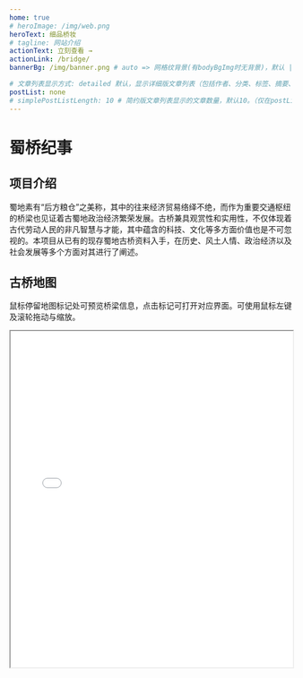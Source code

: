 ```yaml
---
home: true
# heroImage: /img/web.png
heroText: 细品桥妆
# tagline: 网站介绍
actionText: 立刻查看 →
actionLink: /bridge/
bannerBg: /img/banner.png # auto => 网格纹背景(有bodyBgImg时无背景)，默认 | none => 无 | '大图地址' | background: 自定义背景样式       提示：如发现文本颜色不适应你的背景时可以到palette.styl修改$bannerTextColor变量

# 文章列表显示方式: detailed 默认，显示详细版文章列表（包括作者、分类、标签、摘要、分页等）| simple => 显示简约版文章列表（仅标题和日期）| none 不显示文章列表
postList: none
# simplePostListLength: 10 # 简约版文章列表显示的文章数量，默认10。（仅在postList设置为simple时生效）
---
```


<!-- markdownlint-disable MD033 -->

# 蜀桥纪事

## 项目介绍

蜀地素有“后方粮仓”之美称，其中的往来经济贸易络绎不绝，而作为重要交通枢纽的桥梁也见证着古蜀地政治经济繁荣发展。古桥兼具观赏性和实用性，不仅体现着古代劳动人民的非凡智慧与才能，其中蕴含的科技、文化等多方面价值也是不可忽视的。本项目从已有的现存蜀地古桥资料入手，在历史、风土人情、政治经济以及社会发展等多个方面对其进行了阐述。

## 古桥地图

鼠标停留地图标记处可预览桥梁信息，点击标记可打开对应界面。可使用鼠标左键及滚轮拖动与缩放。

<iframe src="/map.html" width="100%" height="600"></iframe>
